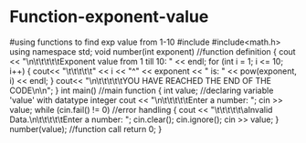# Function-exponent-value
#using functions to find exp value from 1-10
#include<iostream>
#include<math.h>
using namespace std;
void number(int exponent)  //function definition
{
	cout << "\n\t\t\t\t\tExponent value from 1 till 10: " << endl;
	for (int i = 1; i <= 10; i++)
	{
		cout<< "\t\t\t\t\t" << i << "^" << exponent << " is: " << pow(exponent, i) << endl;
	}
	 cout<< "\n\t\t\t\t\tYOU HAVE REACHED THE END OF THE CODE\n\n";
}
int main()  //main function
{
	int value;   //declaring variable 'value' with datatype integer
	cout << "\n\t\t\t\t\tEnter a number: ";
	cin >> value;
	while (cin.fail() != 0)   //error handling
	{
		cout << "\t\t\t\t\t\aInvalid Data.\n\t\t\t\t\tEnter a number: ";
		cin.clear();
		cin.ignore();
		cin >> value;
	}
	number(value); //function call
	return 0;
}
